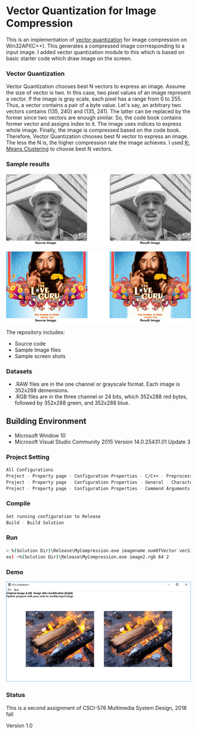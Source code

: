 # Vector Quantization for Image Compression

This is an implementation of [vector quantization](https://en.wikipedia.org/wiki/Vector_quantization) for image compression on Win32API(C++). This generates a compressed image corrresponding to a input image. I added vector quantization module to this which is based on basic starter code which draw image on the screen.


### Vector Quantization

Vector Quantization chooses best N vectors to express an image. Assume the size of vector is two. In this case, two pixel values of an image represent a vector. If the image is gray scale, each pixel has a range from 0 to 255. Thus, a vector contains a pair of a byte value. Let's say, an arbitrary two vectors contains (135, 240) and (135, 241). The latter can be replaced by the former since two vectors are enough similar. So, the code book contains former vector and assigns index to it. The image uses indices to express whole image. Finally, the image is compressed based on the code book. Therefore, Vector Quantization chooses best N vector to express an image. The less the N is, the higher compression rate the image achieves. I used [K-Means Clustering](https://en.wikipedia.org/wiki/K-means_clustering) to choose best N vectors.


### Sample results
![Vector Quantization with 64 vectors, size 2, and Gray scale Image](grayscale.png)

![Vector Quantization with 64 vectors, size 2, and RGB 24 bits Image](3channel.png)

The repository includes:
* Source code
* Sample Image files
* Sample screen shots

### Datasets

* .RAW files are in the one channel or grayscale format. Each image is 352x288 demensions.
* .RGB files are in the three channel or 24 bits, which 352x288 red bytes, followed by 352x288 green, and 352x288 blue.


## Building Environment
* Microsoft Window 10
* Microsoft Visual Studio Community 2015 Version 14.0.25431.01 Update 3

### Project Setting

```bash
All Configurations
Project - Property page - Configuration Properties - C/C++ - Preprocessor Definitions - add _CRT_SECURE_NO_WARNINGS
Project - Property page - Configuration Properties - General - Character Set - No Set
Project - Property page - Configuration Properties - Commend Arguments - image1.rgb 64 1 (Optional. This option means the source Image name is image1.rgb and number of vectors is 64 and vector size is 2)
```

### Compile 
```bash
Set running configuration to Release
Build - Build Solution
```

### Run
```bash
> %(Solution Dir)\Release\MyCompression.exe imagename numOfVector vecSize(1-(1x2), 2-(2x2), 3-(4x4))
ex) >%(Solution Dir)\Release\MyCompression.exe image2.rgb 64 2
```

### Demo
![Demo](demo.png)


### Status

This is a second assignment of CSCI-576 Multimedia System Design, 2018 fall

Version 1.0

